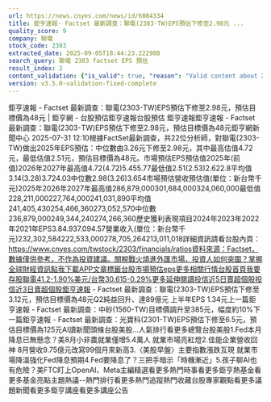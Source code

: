 ```yaml
---
url: https://news.cnyes.com/news/id/6084334
title: 鉅亨速報- Factset 最新調查：聯電(2303-TW)EPS預估下修至2.98元 ...
quality_score: 9
company: 聯電
stock_code: 2303
extracted_date: 2025-09-05T18:44:23.222988
search_query: 聯電 2303 factset EPS 預估
result_index: 2
content_validation: {"is_valid": true, "reason": "Valid content about 2303"}
version: v3.5.0-validation-fixed-complete
---
```


鉅亨速報 - Factset 最新調查：聯電(2303-TW)EPS預估下修至2.98元，預估目標價為48元 | 鉅亨網 - 台股預估‌‌鉅亨速報台股預估 鉅亨速報鉅亨速報 - Factset 最新調查：聯電(2303-TW)EPS預估下修至2.98元，預估目標價為48元鉅亨網新聞中心 2025-07-31 12:10‌根據FactSet最新調查，共22位分析師，對聯電(2303-TW)做出2025年EPS預估：中位數由3.26元下修至2.98元，其中最高估值4.72元，最低估值2.51元，預估目標價為48元。市場預估EPS預估值2025年(前值)2026年2027年最高值4.72(4.72)5.455.77最低值2.51(2.53)2.622.8平均值3.14(3.28)3.724.03中位數2.98(3.26)3.654市場預估營收‌預估值(單位：新台幣千元)2025年2026年2027年最高值286,879,000301,684,000324,060,000最低值228,211,000227,764,000241,031,890平均值241,405,430254,466,360273,052,570中位數236,879,000249,344,240274,266,360歷史獲利表現項目2024年2023年2022年2021年EPS3.84.937.094.57營業收入(單位：新台幣千元)232,302,584222,533,000278,705,264213,011,018詳細資訊請看台股內頁：https://www.cnyes.com/twstock/2303/financials/ratios資料來源：Factset，數據僅供參考，不作為投資建議。關稅戰火燒進外匯市場，投資人如何突圍？掌握全球財經資訊點我下載APP文章標籤台股市場預估eps更多相關行情台股首頁我要存股聯電41.2-1.90%美元/台幣30.615-0.29%更多延伸閱讀投信近5日賣超個股投信近3日賣超個股鉅亨速報 - Factset 最新調查：聯電(2303-TW)EPS預估下修至3.12元，預估目標價為48元Q2純益回升、達89億元 上半年EPS 1.34元‌上一篇鉅亨速報 - Factset 最新調查：中砂(1560-TW)目標價調升至385元，幅度約10%下一篇鉅亨速報 - Factset 最新調查：光寶科(2301-TW)EPS預估下修至6.5元，預估目標價為125元‌‌AI讀新聞頭條台股美股...人氣排行看更多總覽台股美股1.Fed本月降息已無懸念？美8月小非農就業僅增5.4萬人 就業市場亮紅燈2.佳能企業營收回神 8月營收9.75億元改寫99個月來新高3.〈美股早盤〉主要指數漲跌互現 就業市場降溫強化Fed降息預期4.Fed要降息了？三把手暗示「時機漸近」5.孩子聊AI也有危險？美FTC盯上OpenAI、Meta‌主編精選看更多‌熱門時事看更多‌‌‌‌‌‌‌‌‌‌‌‌‌‌‌‌‌鉅亨熱基金看更多基金亮點主題熱議‌‌‌‌--‌‌‌‌熱門排行看更多熱門追蹤熱門收藏‌‌‌‌‌‌‌‌‌台股專家觀點看更多議題新聞看更多鉅亨講座看更多講座公告‌‌‌‌‌‌‌‌